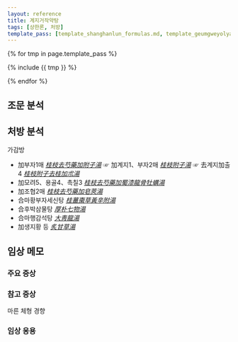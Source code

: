 ```yaml
---
layout: reference
title: 계지거작약탕
tags: [상한론, 처방]
template_pass: [template_shanghanlun_formulas.md, template_geumgweyolyag_formulas.md, template_etc_formulas.md]
---
```



{% for tmp in page.template_pass %}

{% include {{ tmp }} %}

{% endfor %}

## 조문 분석

## 처방 분석

가감방
* 加부자1매 _[桂枝去芍藥加附子湯]({{site.formulaurl}}/계지거작약가부자탕)_ ☞ 加계지1、부자2매 _[桂枝附子湯]({{site.formulaurl}}/계지부자탕)_ ☞ 去계지加출4 _[桂枝附子去桂加朮湯]({{site.formulaurl}}/계지부자거계가출탕)_
* 加모려5、용골4、촉칠3 _[桂枝去芍藥加蜀漆龍骨牡蠣湯]({{site.formulaurl}}/계지거작약가촉칠용골모려탕)_
* 加조협2매 _[桂枝去芍藥加皂莢湯]({{site.formulaurl}}/계지거작약가조협탕)_
* 合마황부자세신탕 _[桂薑棗草黃辛附湯]({{site.formulaurl}}/계강조초황신부탕)_
* 合후박삼물탕 _[厚朴七物湯]({{site.formulaurl}}/후박칠물탕)_
* 合마행감석탕 _[大靑龍湯]({{site.formulaurl}}/대청룡탕)_
* 加생지황 등 _[炙甘草湯]({{site.formulaurl}}/자감초탕)_



## 임상 메모

### 주요 증상


### 참고 증상

마른 체형 경향

### 임상 응용
